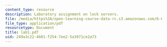 ```yaml
---
content_type: resource
description: Laboratory assignment on lock servers.
file: /media/https%3A/open-learning-course-data-rc.s3.amazonaws.com/6-824-distributed-computer-systems-engineering-spring-2006/249a3c224b01f2547ee25a3971ce2a73_lab1.pdf
file_type: application/pdf
resourcetype: Document
title: lab1.pdf
uid: 249a3c22-4b01-f254-7ee2-5a3971ce2a73
---
```

